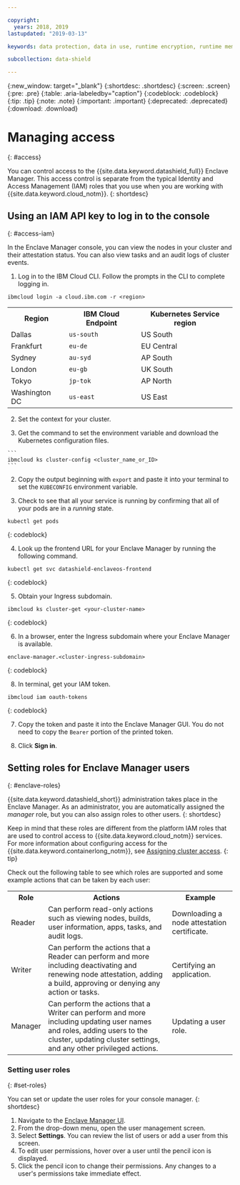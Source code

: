 ```yaml
---

copyright:
  years: 2018, 2019
lastupdated: "2019-03-13"

keywords: data protection, data in use, runtime encryption, runtime memory encryption, encrypted memory, intel sgx, software guard extensions, fortanix runtime encryption

subcollection: data-shield

---
```


{:new_window: target="_blank"}
{:shortdesc: .shortdesc}
{:screen: .screen}
{:pre: .pre}
{:table: .aria-labeledby="caption"}
{:codeblock: .codeblock}
{:tip: .tip}
{:note: .note}
{:important: .important}
{:deprecated: .deprecated}
{:download: .download}

# Managing access
{: #access}

You can control access to the {{site.data.keyword.datashield_full}} Enclave Manager. This access control is separate from the typical Identity and Access Management (IAM) roles that you use when you are working with {{site.data.keyword.cloud_notm}}.
{: shortdesc}


## Using an IAM API key to log in to the console
{: #access-iam}

In the Enclave Manager console, you can view the nodes in your cluster and their attestation status. You can also view tasks and an audit logs of cluster events.

1. Log in to the IBM Cloud CLI. Follow the prompts in the CLI to complete logging in.

  ```
  ibmcloud login -a cloud.ibm.com -r <region>
  ```

  <table>
    <tr>
      <th>Region</th>
      <th>IBM Cloud Endpoint</th>
      <th>Kubernetes Service region</th>
    </tr>
    <tr>
      <td>Dallas</td>
      <td><code>us-south</code></td>
      <td>US South</td>
    </tr>
    <tr>
      <td>Frankfurt</td>
      <td><code>eu-de</code></td>
      <td>EU Central</td>
    </tr>
    <tr>
      <td>Sydney</td>
      <td><code>au-syd</code></td>
      <td>AP South</td>
    </tr>
    <tr>
      <td>London</td>
      <td><code>eu-gb</code></td>
      <td>UK South</td>
    </tr>
    <tr>
      <td>Tokyo</td>
      <td><code>jp-tok</code></td>
      <td>AP North</td>
    </tr>
    <tr>
      <td>Washington DC</td>
      <td><code>us-east</code></td>
      <td>US East</td>
    </tr>
  </table>

2. Set the context for your cluster.

  1. Get the command to set the environment variable and download the Kubernetes configuration files.

    ```
    ibmcloud ks cluster-config <cluster_name_or_ID>
    ```

  2. Copy the output beginning with `export` and paste it into your terminal to set the `KUBECONFIG` environment variable.

3. Check to see that all your service is running by confirming that all of your pods are in a *running* state.

  ```
  kubectl get pods
  ```
  {: codeblock}

4. Look up the frontend URL for your Enclave Manager by running the following command.

  ```
  kubectl get svc datashield-enclaveos-frontend
  ```
  {: codeblock}

5. Obtain your Ingress subdomain.

  ```
  ibmcloud ks cluster-get <your-cluster-name>
  ```
  {: codeblock}

6. In a browser, enter the Ingress subdomain where your Enclave Manager is available.

  ```
  enclave-manager.<cluster-ingress-subdomain>
  ```
  {: codeblock}

8. In terminal, get your IAM token.

  ```
  ibmcloud iam oauth-tokens
  ```
  {: codeblock}

7. Copy the token and paste it into the Enclave Manager GUI. You do not need to copy the `Bearer` portion of the printed token.

9. Click **Sign in**.


## Setting roles for Enclave Manager users
{: #enclave-roles}

{{site.data.keyword.datashield_short}} administration takes place in the Enclave Manager. As an administrator, you are automatically assigned the *manager* role, but you can also assign roles to other users.
{: shortdesc}

Keep in mind that these roles are different from the platform IAM roles that are used to control access to {{site.data.keyword.cloud_notm}} services. For more information about configuring access for the {{site.data.keyword.containerlong_notm}}, see [Assigning cluster access](/docs/containers?topic=containers-users#users).
{: tip}

Check out the following table to see which roles are supported and some example actions that can be taken by each user:

<table>
  <tr>
    <th>Role</th>
    <th>Actions</th>
    <th>Example</th>
  </tr>
  <tr>
    <td>Reader</td>
    <td>Can perform read-only actions such as viewing nodes, builds, user information, apps, tasks, and audit logs.</td>
    <td>Downloading a node attestation certificate.</td>
  </tr>
  <tr>
    <td>Writer</td>
    <td>Can perform the actions that a Reader can perform and more including deactivating and renewing node attestation, adding a build, approving or denying any action or tasks.</td>
    <td>Certifying an application.</td>
  </tr>
  <tr>
    <td>Manager</td>
    <td>Can perform the actions that a Writer can perform and more including updating user names and roles, adding users to the cluster, updating cluster settings, and any other privileged actions.</td>
    <td>Updating a user role.</td>
  </tr>
</table>

### Setting user roles
{: #set-roles}

You can set or update the user roles for your console manager.
{: shortdesc}

1. Navigate to the [Enclave Manager UI](/docs/services/data-shield?topic=data-shield-access#access-iam).
2. From the drop-down menu, open the user management screen.
3. Select **Settings**. You can review the list of users or add a user from this screen.
4. To edit user permissions, hover over a user until the pencil icon is displayed.
5. Click the pencil icon to change their permissions. Any changes to a user's permissions take immediate effect.
